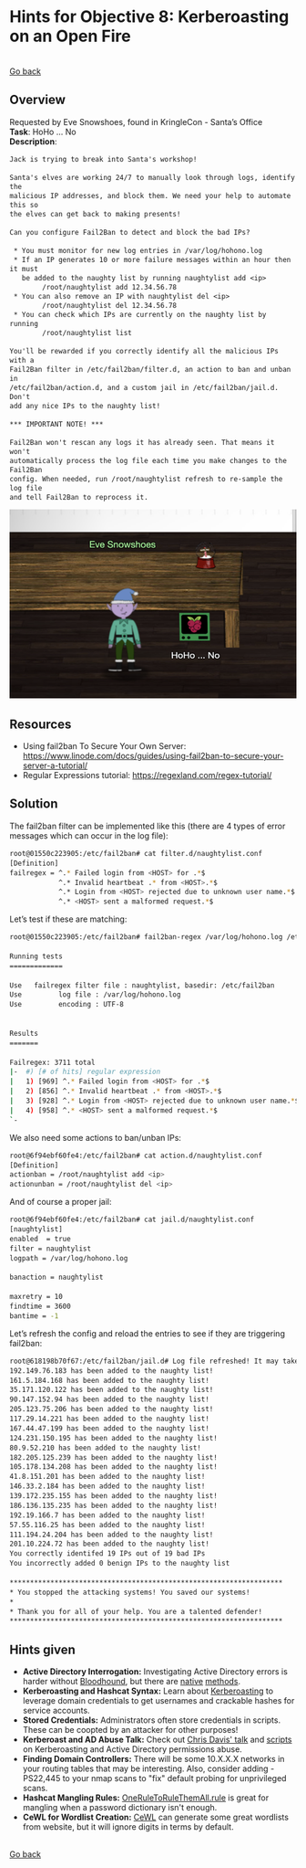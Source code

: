 # Hints for Objective 8: Kerberoasting on an Open Fire

<br>[Go back](../Hints.md)

## Overview
Requested by Eve Snowshoes, found in KringleCon - Santa’s Office
<br>
**Task**: HoHo ... No     
**Description**: 

```
Jack is trying to break into Santa's workshop!

Santa's elves are working 24/7 to manually look through logs, identify the
malicious IP addresses, and block them. We need your help to automate this so
the elves can get back to making presents!

Can you configure Fail2Ban to detect and block the bad IPs?

 * You must monitor for new log entries in /var/log/hohono.log
 * If an IP generates 10 or more failure messages within an hour then it must
   be added to the naughty list by running naughtylist add <ip>
        /root/naughtylist add 12.34.56.78
 * You can also remove an IP with naughtylist del <ip>
        /root/naughtylist del 12.34.56.78
 * You can check which IPs are currently on the naughty list by running
        /root/naughtylist list

You'll be rewarded if you correctly identify all the malicious IPs with a
Fail2Ban filter in /etc/fail2ban/filter.d, an action to ban and unban in
/etc/fail2ban/action.d, and a custom jail in /etc/fail2ban/jail.d. Don't
add any nice IPs to the naughty list!

*** IMPORTANT NOTE! ***

Fail2Ban won't rescan any logs it has already seen. That means it won't
automatically process the log file each time you make changes to the Fail2Ban
config. When needed, run /root/naughtylist refresh to re-sample the log file
and tell Fail2Ban to reprocess it.
```

![Eve Snowshoes](../img/Eve_Snowshoes.png)

## Resources
* Using fail2ban To Secure Your Own Server: https://www.linode.com/docs/guides/using-fail2ban-to-secure-your-server-a-tutorial/
* Regular Expressions tutorial: https://regexland.com/regex-tutorial/

## Solution

The fail2ban filter can be implemented like this (there are 4 types of error messages which can occur in the log file):

``` bash
root@01550c223905:/etc/fail2ban# cat filter.d/naughtylist.conf 
[Definition]
failregex = ^.* Failed login from <HOST> for .*$
            ^.* Invalid heartbeat .* from <HOST>.*$
            ^.* Login from <HOST> rejected due to unknown user name.*$
            ^.* <HOST> sent a malformed request.*$
```

Let’s test if these are matching:

``` bash
root@01550c223905:/etc/fail2ban# fail2ban-regex /var/log/hohono.log /etc/fail2ban/filter.d/naughtylist.conf 

Running tests
=============

Use   failregex filter file : naughtylist, basedir: /etc/fail2ban
Use         log file : /var/log/hohono.log
Use         encoding : UTF-8


Results
=======

Failregex: 3711 total
|-  #) [# of hits] regular expression
|   1) [969] ^.* Failed login from <HOST> for .*$
|   2) [856] ^.* Invalid heartbeat .* from <HOST>.*$
|   3) [928] ^.* Login from <HOST> rejected due to unknown user name.*$
|   4) [958] ^.* <HOST> sent a malformed request.*$
`-
```

We also need some actions to ban/unban IPs:

``` bash
root@6f94ebf60fe4:/etc/fail2ban# cat action.d/naughtylist.conf 
[Definition]
actionban = /root/naughtylist add <ip>
actionunban = /root/naughtylist del <ip>
```

And of course a proper jail:

``` bash
root@6f94ebf60fe4:/etc/fail2ban# cat jail.d/naughtylist.conf 
[naughtylist]
enabled  = true
filter = naughtylist
logpath = /var/log/hohono.log

banaction = naughtylist

maxretry = 10
findtime = 3600
bantime = -1
```

Let’s refresh the config and reload the entries to see if they are triggering fail2ban:

``` bash
root@618198b70f67:/etc/fail2ban/jail.d# Log file refreshed! It may take fail2ban a few moments to re-process.
192.149.76.183 has been added to the naughty list!
161.5.184.168 has been added to the naughty list!
35.171.120.122 has been added to the naughty list!
90.147.152.94 has been added to the naughty list!
205.123.75.206 has been added to the naughty list!
117.29.14.221 has been added to the naughty list!
167.44.47.199 has been added to the naughty list!
124.231.150.195 has been added to the naughty list!
80.9.52.210 has been added to the naughty list!
182.205.125.239 has been added to the naughty list!
105.178.134.208 has been added to the naughty list!
41.8.151.201 has been added to the naughty list!
146.33.2.184 has been added to the naughty list!
139.172.235.155 has been added to the naughty list!
186.136.135.235 has been added to the naughty list!
192.19.166.7 has been added to the naughty list!
57.55.116.25 has been added to the naughty list!
111.194.24.204 has been added to the naughty list!
201.10.224.72 has been added to the naughty list!
You correctly identifed 19 IPs out of 19 bad IPs
You incorrectly added 0 benign IPs to the naughty list

*******************************************************************
* You stopped the attacking systems! You saved our systems!
*
* Thank you for all of your help. You are a talented defender!
*******************************************************************
```

## Hints given

* **Active Directory Interrogation:** Investigating Active Directory errors is harder without [Bloodhound](https://github.com/BloodHoundAD/BloodHound), but there are [native](https://social.technet.microsoft.com/Forums/en-US/df3bfd33-c070-4a9c-be98-c4da6e591a0a/forum-faq-using-powershell-to-assign-permissions-on-active-directory-objects?forum=winserverpowershell) [methods](https://www.specterops.io/assets/resources/an_ace_up_the_sleeve.pdf).
* **Kerberoasting and Hashcat Syntax:** Learn about [Kerberoasting](https://gist.github.com/TarlogicSecurity/2f221924fef8c14a1d8e29f3cb5c5c4a) to leverage domain credentials to get usernames and crackable hashes for service accounts.
* **Stored Credentials:** Administrators often store credentials in scripts. These can be coopted by an attacker for other purposes!
* **Kerberoast and AD Abuse Talk:** Check out [Chris Davis' talk](https://www.youtube.com/watch?v=iMh8FTzepU4) and [scripts](https://github.com/chrisjd20/hhc21_powershell_snippets) on Kerberoasting and Active Directory permissions abuse.
* **Finding Domain Controllers:** There will be some 10.X.X.X networks in your routing tables that may be interesting. Also, consider adding -PS22,445 to your nmap scans to "fix" default probing for unprivileged scans.
* **Hashcat Mangling Rules:** [OneRuleToRuleThemAll.rule](https://github.com/NotSoSecure/password_cracking_rules) is great for mangling when a password dictionary isn't enough.
* **CeWL for Wordlist Creation:** [CeWL](https://github.com/digininja/CeWL) can generate some great wordlists from website, but it will ignore digits in terms by default.


<br>[Go back](../Hints.md)
